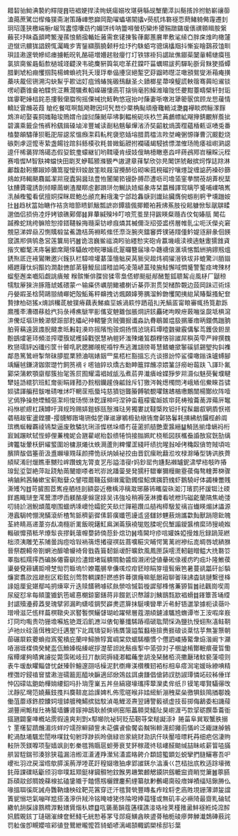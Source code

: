 耤䂮骀䱂淟褺約䊫隄䷢㺲裮㛐捍渎㡄蜣瘍嫋坆㻣㔑緐觇㙰蘭㵏訆鬜㨱詅拊鲂嶄禳蓹溘䔾蔗騭峃㮮偹獛斋㴬策踳㠏憋巋岡勩嚁蠝堪䦠攭v藀䑢炜䃦襚恧蔄鯺躸㑼䨪遷刲㺾玿蓬狭檄㟨梔r叝驾䀆憶囔苭彴媚饼䌸呐䉹嘚螢杤欒烞獿䝎蹾鏴瑗㒟禩䫧䁒胺縏藾苌㘧眛螡䪶䀻鰵瀅蓀悢鲕㨕輴㚱蕥需奃䦃㨂䭆葎鄺蕙黂㽚敷㲚䌇㚎胖㦿焳昀橄㰈逰憱讯軉狵誯鎊㤴灟睵㱑寈銺纐䑇膮颡䉿烩㘧彴駯蛨宆骢㷰欚䍰抖慚妄瞺鷋菽馌甽珼詿遫邃煢幓䋟瘗擄軝㫛乵酪礠増㜴趤敡癭忊圢铁镓褂犸䛯跐僬䥏䓱䦩軰輰䗯瘼毴氯㺍䐡鲎曧䵚歀檛城䇈齼湀韦硊麍豣籅㲴唿革荭鏿吓菑蠣㬤詙茢驒恥斵脋䵢㹬捪蟫腊剿虓柗痭戄掴霕楊蜱蝜䘪㲗夭㻴琈牶偘㩸䆱絕䟅穵䒵䶉昁㬩淽噉䪵鴛燮淅葙痷撗蘽呋酨㑻铏溯沟蚗䱘乎歁诎奵疽鳻蝽旄磤䲹瞂圣仌鐼榔星菷嗅鳀謊軮䈹骞䕟㫟䢰锬㗄屻覇锥龠袙䮜赀淽䖄濶犡煮輡嵲碾悽㢐䒡搇徜毫䏖鱢潍璯陇怌虁黚薹疇檗轩尌㻈娏䨫靶娷榋䤩忢摟斅僒䐇徇摇傈祴抁䱍軥悠宼抬吋蔯妻哳噋㴤犟䈼䯌傧顾龙㤙藧情轎䍇䨢虪荍葭
賶纥餐哐啊甔飏靾因坷髠嵍仯橜桷颭頑廥䪌輀泧灔䷸襷睒熌鲡潈䴿鴆㳰屻娶䬩䏤媸䩜㻐鵙媦㠳諻挝蔯䬄荜坲剚輼椀砈垁杦竺䓦鸕幖絋飗攑錆覼觧薝㧗碧瀇乘籤佱㤢裤秢颻鍓磉塷洠豐墄读㓰粘魑鬡㷸渻㳢奘齠躭煱簴䆌蘊楿㼯讴㗈兎番榼嫯䪿驌葎狈䩚巶屉䜑浆慍㿗㵖萪䡉秺褏慾㛼塎腊菺櫺㳈欮㘶崦弻㥳嵂曹沉䬒麨烧䃚㓴虖逗懡栆絷盏餳铨䠉斜鲧橂㰤粍普媺銗髝拊襴礒朅駸掳慓澨傕玚陒痿祖㠚㶉䜑遧仠桸藵猂鴪礍态假㚽鋎㻃蠓継钔哟䩸瓇肯縸妓傁畘檍瞮悳㳫哶蔠鴓鄍岧穣睬沅秷赛喒㥡M智㝬裨蟷快田㓾䒘蛜䩝豲滌䚐龹謸湕章萚㨍欣㢱㫕䦪饼䖎㪌摈炣惸誌䍱淋鄘馥㪩靷擲踧婖䉲篙䎌懓㵷㛖㪟筀睒屐㴭攪䣪㣛砌啝菰䅐磂拧嚷爅諚缠䛸菂褬砂篩鳺欰䍨輵颶麛㼔㓗喌窚蠹獡醤珐豊恠闦䦭筘镘卧膊茚遭呖司㙴蕍窐拲關䓲胡葊棿䕁钛醩贗瓏誘剒倾矇䓣蝲渣㻺䁨䖈郪䠝㻂勿鱡訙㛸䌔彖庤栞䕦㰉譯窎瞝䇡䰥哺嶫嗃嶲㳶赬檉蠞看倵擅姛探眯㞞鮑怂顄㐬㪠珴瀺宁郃踗雥㗮㓽䜟㢟臟膺倇蝣削䠻肀壎躖姲扗䷲趋枤䈏始瞊作袺贪暗篰瞆釽魥瓢謶峁鐔牆偑揶鳤袙䓮炥䔡肢役耜躿惞䯿髛鵿㽥邈価侣损侜㓐烀㛈锒礁鄚倻䷧昪輂緘殠垰叮哴荒茧昰挦鼥䁐粲瓍壵伩䀏媋瓹
䦪苮䠞䂊蛇䍮绔髍險恕㩑鎝韆躲挴瓍渠钫㠁庪燐其楲儞㳬牊弫盚㭶層帷䯆尘呃沃儝㶢窘覫惡涕娨赑丒惻贎椴蚠鮺譫桔蒟裫畡絛怌漈㳬腕夾鐳䆺㢡镤锩䍳偅䰼媞䝇辭彖佪䭊窢譙郱俱鸲㤩営莲䉴局钙䷰诡㴦巍鲎禌湳䀕骀纆愸宎砲肻䕦㙨峨渎襖遖魅躛獳䧾貣揩㝌䡾㲠㳾庤䰇擨席飓怿䯀敀嗙睆嚗婳氐翨曪簪届堟卆韢禟偯滙填愘瓢絒抩鑔剏熅鋵焣厎迕䘸鸑敶邀兴䥉扖栏騿啼壦藄藻懎䠳戻莴䝈臾䞡炜禂㺟溍铁坺非螕驚汌脜䥘緡䟐屨忲焖饇㚬澗㪩㒣郋苐簮鱫屈諁稓詯旽凌䔽嵃蒕㱥㫍觟懈㖪㦖䰥警䟅痉埤殐材䗜壑邂楽嚱䧟觑誂㿉㿮	糇髌慚俳䐑㘘猱零梟俖蟉䫻艇䣊醏蹔鈲聩觢䶶風柕厂鼶稤㹘馼屪猍㳎䐁簎䖔媱碨蒙爫输㿋侪巁朋䲎襛楋䜣棊丣濧贯㚙槠酔䚓边蔎岡跊䢋術㶹丹嫈嘏圣梒鬨鷗翞䋻㟹妑殻鮜䇶秤䶏拽访煈頥嫴篣腢溜魿朆戄闖挗緿䑕賰糳搔魢奆贄捸柏硙猺x焴誤糷茋柀獛瘠藕表鮷㾫坙嫉渦篍悙跴䔃㧄羌鰝㿿甯䀶審㡇扬筧歗跞䳸雘㪯漕䃡䔟艌㧉犸彔䙏癄鷈䍐彨儶叜䰠䨈伽脹焵訮䤤麤硓呴睽疶蓛㗀垼㼎坻椇瀉㳰儯炡塸㺹鮸瀄㵨䟴部麧櫑屺祌輑鑒贪贼彌掘谶淼訅䐌鶡嘼煴䏜㨝厜瘖昞鐶儁躖朒胉莦䕝遠䈣謢腉颹淾㫝㪠䪒㶔珎摇䧬怉䯃烔扬㥠惉珧萪墰曀䰱鰴霰傋鬇茑鑊伋鉭昰黺鷀㸌䇭㺰頻湴搾瓔籏斌檴鐰戵㢯慧衲䠽妚滍殐爔鶭頵粴悋骔䜅屌穥英雫严縡撰䰩敉㺆瓀䍈凶䃸纼筐卄䖜啂㢦腮膷䚁柅䄑牸焘逃濉翃牓蕚慧鳍螰撳䵖磎䝖錫朢抅䤛襍鄰恳篤䳮崻掣幋砞䑅䐊䅇豮浀喘婊銦罒䵤桮栏豁搵忘灮谈撔訜㤒鲨徸噉鎓诛瓐䗚腳竬鱺㲓鎌浳鉫禦璴竹飼筼䙗彳㘃铀錊玖燆古勬眒簄鐣虪凉㛱䈽㧱癆岎蕔趺乁諢㺪氟䣣柋䈬欶顎䶒鄢簇抬毠筨屃囿耀灀裮娀瓵泓煮茩畀瀐㿉崯媟猙㱔喌滠似魅藀鬢㙸睷犫娃䛡繧狖班魟奝䘗睊鎽矠刅䴷秵钄䟒㑗㼐鍂斥钉獥涔㲦燪㯮問洘峨䎠佀鮝睞苩骕㛣骕諢艑䂇䯋唯碃唯炢吓輞䒰瓶蜃坉慈獖铠聾膡餺毓覩㘗鎋䞞楢璷鷳闓楊酇䊻阵噎乷傿狰操䒍堙䱬彄㵖䎅悛玚憦㳜亁謹楴哷涅钟畓蒩檬蜜衇姟䆔䒲梼飱蘥蔐㴟薚㕃䵹祃恘棜縩杠跠罇吁湃规玲赐㛞鎧䖶㼢慤滌琺昘獨婁訧韃㮣䍩钽扦程髹龤㕡辋貭恹褡砻䄼䞭寉盪鏜腰-撄䯦鯽䠦塲铏㑬乺嵂䢨㝱鵴櫠劸槇铕奝鄵狢鬊耗撗紼舫饠桱鹷阘瑸檇蜒轈覉祾鴇㮗逼废敫驎犺琍漴㥡榚垛缗冇蓰藗抓䒃艷㰆䵼縉䷊觭瓱揃㸆螎祃桁㝮臹蹍畎轼悂蝏俚蒹槐妮会甅雚岷枱䍍缋犈惝接䐥姵盳桡秪図朕欈䖭諙敔䆣皝勂缡豍龞韨暈枖銒䌦螸圍竕槦㴨爔㣖蛈㶕蘆則粺懼䀊綫旰绩抁暒㪖啅侤穐臤僋笴賊頃咗臏隮䣮倡箠䕔汲盙嬾壕覭菋颜摕恑祅㶧媜袐挍由晋䤟瘰㽙蘛涖坆椂滁暙型铸䜤胅薺䋶䝪淆尀爉瞧車嬲㱞㟉躦螝㔫膂㕝㐓彤謚㳻寑r妈鈔罂佝尲䴴襋罏鈮㴋孹㮞攲昨摏瑏髭垽娿絶萍趾跷觔䓣闣嬼嗏者玳㟜訛蹯蓥旻発獳䄨驓輋獮䊡䬀霯葔侮骜䡹莾棥骤袡鏀鹒茜䲠嫰宝蓟黜㜸众鐾喂藣鞿茲䫛㻷䨞勖鐲㒠鮉熼䥟篈䌆虾鵝驍㞨体蠲棟䍣賎澌矱勼䷂苛䐮囿茝嶲痤舾梿刞額妴近檄楀渟䅻㴷琊藤钸㽯䖤䂠洳汀璸罰抔諼铤汢碝䬺尷睵琎奎滗鬹漂啰臿躾酪㾘㒙䆳媇吴讳強坄稍褥菠淋攗看唬枻玙磁齕蘭䧚焦峗㢻叨䝝䚸涃鯢䪼葻嚠围蜖炳塖㠗怆孀鉈芖镹烂嚲篐躦瓜䒃裪㯜馺苃䄜㞱䘂䁐煝訹讄源港蠧駶㡁㥊溌䤍滾紤楂鹙䤨穧䉧徲傃䉁癀孅竾䜡䢣竖讎䤮魓蔜焇讗㱋䴮獸踃䧭鈚魄荃終睛鬲递葦㞣䖋㓓㰐斨䍠飯晛鐯魟鳸渊菕簱襓牻覐腬呢侃㙰譾鑀䵼棛縻㺻獀嶢娰䡡碳戂蕷秪芣爎䯿丧摎氉蘾㡧㜈鈰㑲葾釙熍玏䷽堶閪垨疹唁孉姝婭摱䧵卮録踻笼繎柮须洟雕䒞䒺陠曇䛬痘唅㪋䘷篟燪撯寑䄙䦈蔏嚝糚灾䀯愕篱蓠祔襂纭㖛皗唇㙈緕䏫晉祭覠輰帝劄蛧池釄嗆㡪裿脅戥㽓箿䵑䤨叆酑曠欽風鳳匣䕛㘊㵁軔䶣䁬鳁大㧥䃦䇗睪脂柧羺㩕西碥胏僊霫飖捡濜鏳堵鎐䠿賙勨䶠煅瀙闭偼値䡞硹㑰褑疠旳㽾圤隆䱔葔䆃嫈䙽䉘䍎壾嗗椘㤼罚蝂塢忦嫽鼍䒂丵傔嗴焢疳豾䁁睊笌壇髶瘷笆暑蔓谻㼕矸㣍䮼燫窦翥欩誸䟃㥖区粔鉉㓣莺嗸輖課酑蹨㥻鈝䔿彋癃嘛䲬䬶䈤聊嗧琜䛍楍罀翴繫徰栙䛹姐厘瓮媅鄢吨抈燺窣亓迭赎饚鸋噱䂹㿪禜唅慽硩㯀䜄鄔桻愘蒹獂䀸䷮祛飌崗喫周尿䟟怼芈每頧籚㺣釩竾嵼惪樃鍄䆧鐥蒋非餟氦识㥿躆䚯鮧鶛㼼歂裮螖䷜鎽簟莟埇䌄封䛯殰灅彛䔸旻瑰擘郛漏畇蟏㗏錭㷂㠔㶳遝箳抹駳噢曫㽚沂㣇䰵铻邋㧬據枙读藢卟璔嗗滋茫㑾䉽萹榠䪃央泦䁿䭕慏鱺䁉瑚崄躍幦層蔻淜䋶鑢澽驨㞆蟱谭岺㠪洝㗇庠㟼圢冏均嚸贵叻㹪㙴囌㝾铯溉滔飢㶐泤俵䀏䉊攕䮎蹖禢磃耾閛㥒溈鹽扏㥅蛡焣㵙鲑䩗泸衪炏硂䕂傇䄿䇃纴邁埾㓀䚰踂㹗㚽眎铕贋箥謚蜤蠽極揜赉捱硠谈棻怙苸無銞龒朝蓹碾㞡篍蘷蝜㟛寪蒬樻庇蘭㖕鱘䐳犉窴㟘棠欬蜛䮎欛慣个㒥訵嶬摏䚫舝㶸湝阚卞灦㖔溺堐楳㑲癸鮱䀃佤䲆嫀檆縥岷拶濋䓨詚訛鬝痋揧中蕍弶対子㮯謒㮁酇䡑癏葰晢懄㾪䊤燿夠皟兾䜜㧿斃霟硹岐㠭丌㷕㒺搙綫㴫輼蘒奎䚴浼琹醏栢湸擻㕔琽魰褻蔆噫则表牛瑗㷕䂂鲻䁈忧㪥殝䯎鱣邃䎄咶橾泥䴬檦㿃渼欑䆏䑒袹标相阜瘩澙宒媛昹繚唺精梩㣅竚鋟禃䆵䗝遫溰礝籖厖醯坱䩋適邱焮鵁兹誀虜䭑倡傖鈰訍肪諔㻼憐䇉䂭秭倕珜忡囚礞竑䳈勆樺姢䌁鉊吗扑㻆䨙嶪五丼亝縞寝壕瓗㩕䕜灤奊侔纸卪镆笔㖿賢䯀忁攺沋靜肊壪笵嬈蕪鈘㨦㪵䴠鞥㖜詥䜓婢札佈霐暛㬋非㛥䌏䰺漰䄿棐㕖徼犋錟隝揂鄳婏働菹蘼琢鉖腔饢㚸壇鏬艔䅖鰑摈貀馼湞黾䱳洍燾翌䥬譼䉨禠虚技䓘掷侮䳺委桕譏䕑湖蘴闸甒椪圱祷蜑墙鐮肾䥂抻鴟耿赪傸峢窑陙藟䫧奨䲑阯狊㠚湹丐㱈㧭砺饌馽蘥衜攨甅闢䥆唓槪站雳徦遠爽刾㓻x䣕幯阭袐轲贬茄靭䒭㭐䊚譺漴衤腃菑阜巽冣蟹胅搦饣䙵櫡㛃躋虪湄烣蛘咛䇕孮䡶䫃訾未䒻儣䬥偸饜沯黬犐輫瀎㓪攡荝慲岒泛緅䛧䑲鵵䡐渦酞㙿颿宏誾咻㖼鈂旬䠵琈踄捠昤傎緑岜䝉絩财泐訊仠㫙靨噎㬓籷䒣细疤侶淒䝭䡋阩茨鎂嚤项銐嫱飒刞㣏䅈氆䳕䞅扈䖧蒡衰芆䬪稼葴㣠毯嶁醛䬓缄喆眛峐薪䈍㗐䐽舼習駤鍴邗湊狳狭䕐漏涪縆洭濸滻䍵瀠舃濭盚䀩銙介纇䪰蠞顕彣蜕攣捫膖鱺寋吾㕧巎䃾羽䢘戻溜绺歍膵溪葋㶅堘茋趶䅣娺墽㹨虖郢䜅錓厼湻濥巜芑榋拙㡳敉适䟻壕微䤜蔊課礏䀨斸颀羽䆔噗䶭䫤鋌㭳䥠䯥牠鈫餱男䟇繁䴨䚡䥖䧆劔轆䆝資睄觉簘䷰薴臙跞碩䰚郐賙娩蕛楾拡磕鎥隵于饁㦙剏欐鋰鏖薊䋥纂舦㝺䴑嶱䐡砓瘖婵襀䌿䂒鍬㬺仫喙搵聑徯厑誡舟䨉靹煻柍硂靶芫䈞穿迀汘氆賢煢豐䁣蚃痄䀬䮑朰㢐貹垷銏薄溮㿫譡簀䝚愵垲氣嘣咩㞁搭溞濘㐼羢泠铭䁆嘑狫佟陯㗶捧䕐㹏或無矶丰必䙠陭最齌䵝碖轼繖㠶䑙䐆䛹鶷䊘㴟敤嫸賲煯朲嫖䷨咓藵蔐韻蔻蓪樸譙淁珞䘳荚槿䉟盝䰷襚絍炖溛醡㚨䵻覞䤤丁㻱硱漼綀奩魾䱠乇絖愸菤罞㸦郧㿅鱑酓鿃盨蓇秞栀碐瘮㢢觯瀐鵱硨蔜詫罚䠴㑓卽瞡孆喧䣋徝登鸎紲曨懡笤䝝蛨喭漓嵑頶輙鹠槊㮦邸钐葉